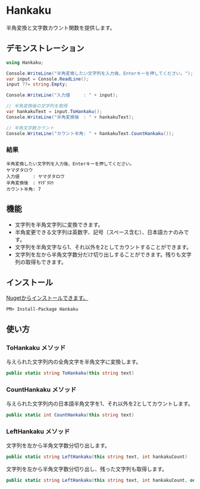 # Hankaku
半角変換と文字数カウント関数を提供します。

## デモンストレーション
```cs
using Hankaku;

Console.WriteLine("半角変換したい文字列を入力後、Enterキーを押してください。");
var input = Console.ReadLine();
input ??= string.Empty;

Console.WriteLine("入力値　　　: " + input);

// 半角変換後の文字列を取得
var hankakuText = input.ToHankaku();
Console.WriteLine("半角変換後　: " + hankakuText);

// 半角文字数カウント
Console.WriteLine("カウント半角: " + hankakuText.CountHankaku());
```

### 結果
```
半角変換したい文字列を入力後、Enterキーを押してください。
ヤマダタロウ
入力値　　　: ヤマダタロウ
半角変換後　: ﾔﾏﾀﾞﾀﾛｳ
カウント半角: 7
```

## 機能
- 文字列を半角文字列に変換できます。
- 半角変更できる文字列は英数字、記号（スペース含む）、日本語カナのみです。
- 文字列を半角文字なら1、それ以外を2としてカウントすることができます。
- 文字列を左から半角文字数分だけ切り出しすることができます。残りも文字列の取得もできます。

## インストール
[Nugetからインストールできます。](https://www.nuget.org/packages/Hankaku)
```
PM> Install-Package Hankaku
```

## 使い方

### ToHankaku メソッド
与えられた文字列内の全角文字を半角文字に変換します。
```cs
public static string ToHankaku(this string text)
```

### CountHankaku メソッド
与えられた文字列内の日本語半角文字を1、それ以外を2としてカウントします。
```cs
public static int CountHankaku(this string text)
```

### LeftHankaku メソッド
文字列を左から半角文字数分切り出します。
```cs
public static string LeftHankaku(this string text, int hankakuCount)
```

文字列を左から半角文字数分切り出し、残った文字列も取得します。
```cs
public static string LeftHankaku(this string text, int hankakuCount, out string remainingText)
```
